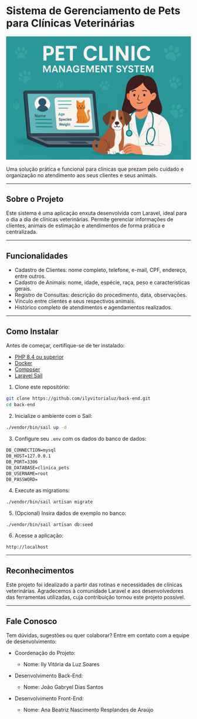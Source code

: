 # Sistema de Gerenciamento de Pets para Clínicas Veterinárias

![Logo](logo.png)

Uma solução prática e funcional para clínicas que prezam pelo cuidado e organização no atendimento aos seus clientes e seus animais.

---

## Sobre o Projeto

Este sistema é uma aplicação enxuta desenvolvida com Laravel, ideal para o dia a dia de clínicas veterinárias. Permite gerenciar informações de clientes, animais de estimação e atendimentos de forma prática e centralizada.

---

## Funcionalidades

- Cadastro de Clientes: nome completo, telefone, e-mail, CPF, endereço, entre outros.
- Cadastro de Animais: nome, idade, espécie, raça, peso e características gerais.
- Registro de Consultas: descrição do procedimento, data, observações.
- Vínculo entre clientes e seus respectivos animais.
- Histórico completo de atendimentos e agendamentos realizados.

---

## Como Instalar

Antes de começar, certifique-se de ter instalado:

- [PHP 8.4 ou superior](https://www.php.net/downloads.php)  
- [Docker](https://www.docker.com/get-started)  
- [Composer](https://getcomposer.org/)  
- [Laravel Sail](https://laravel.com/docs/12.x/sail)  

1. Clone este repositório:

```bash
git clone https://github.com/ilyvitorialuz/back-end.git
cd back-end
```

2. Inicialize o ambiente com o Sail:

```bash
./vendor/bin/sail up -d
```

3. Configure seu `.env` com os dados do banco de dados:

```env
DB_CONNECTION=mysql
DB_HOST=127.0.0.1
DB_PORT=3306
DB_DATABASE=clinica_pets
DB_USERNAME=root
DB_PASSWORD=
```

4. Execute as migrations:

```bash
./vendor/bin/sail artisan migrate
```

5. (Opcional) Insira dados de exemplo no banco:

```bash
./vendor/bin/sail artisan db:seed
```

6. Acesse a aplicação:

```
http://localhost
```

---

## Reconhecimentos

Este projeto foi idealizado a partir das rotinas e necessidades de clínicas veterinárias. Agradecemos à comunidade Laravel e aos desenvolvedores das ferramentas utilizadas, cuja contribuição tornou este projeto possível.

---

## Fale Conosco

Tem dúvidas, sugestões ou quer colaborar? Entre em contato com a equipe de desenvolvimento:

- Coordenação do Projeto:
  - Nome: Ily Vitória da Luz Soares

- Desenvolvimento Back-End:
  - Nome: João Gabryel Dias Santos

- Desenvolvimento Front-End:
  - Nome: Ana Beatriz Nascimento Resplandes de Araújo